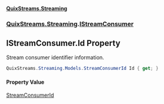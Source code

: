 #### [QuixStreams.Streaming](index.md 'index')
### [QuixStreams.Streaming](QuixStreams.Streaming.md 'QuixStreams.Streaming').[IStreamConsumer](IStreamConsumer.md 'QuixStreams.Streaming.IStreamConsumer')

## IStreamConsumer.Id Property

Stream consumer identifier information.

```csharp
QuixStreams.Streaming.Models.StreamConsumerId Id { get; }
```

#### Property Value
[StreamConsumerId](StreamConsumerId.md 'QuixStreams.Streaming.Models.StreamConsumerId')
